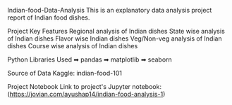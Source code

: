 Indian-food-Data-Analysis
This is an explanatory data analysis project report of Indian food dishes.

Project Key Features
Regional analysis of Indian dishes
State wise analysis of Indian dishes
Flavor wise Indian dishes
Veg/Non-veg analysis of Indian dishes
Course wise analysis of Indian dishes

Python Libraries Used
➡ pandas
➡ matplotlib
➡ seaborn

Source of Data
Kaggle: indian-food-101

Project Notebook
Link to project's Jupyter notebook: (https://jovian.com/ayushap14/indian-food-analysis-1)


